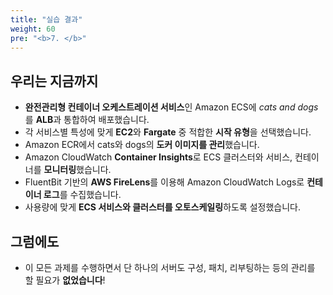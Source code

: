 ```yaml
---
title: "실습 결과"
weight: 60
pre: "<b>7. </b>"
---
```


## 우리는 지금까지

*  **완전관리형 컨테이너 오케스트레이션 서비스**인 Amazon ECS에 *cats and dogs*를 **ALB**과 통합하여 배포했습니다. 
* 각 서비스별 특성에 맞게 **EC2**와 **Fargate** 중 적합한 **시작 유형**을 선택했습니다.
* Amazon ECR에서 cats와 dogs의 **도커 이미지를 관리**했습니다.
* Amazon CloudWatch **Container Insights**로 ECS 클러스터와 서비스, 컨테이너를 **모니터링**했습니다. 
* FluentBit 기반의 **AWS FireLens**를 이용해 Amazon CloudWatch Logs로 **컨테이너 로그**를 수집했습니다.
* 사용량에 맞게 **ECS 서비스와 클러스터를 오토스케일링**하도록 설정했습니다. 

## 그럼에도
* 이 모든 과제를 수행하면서 단 하나의 서버도 구성, 패치, 리부팅하는 등의 관리를 할 필요가 **없었습니다**! 
